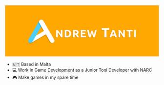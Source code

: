 ![Personal Banner](https://raw.githubusercontent.com/dru-tanti/dru-tanti/master/images/banner.png)

- 🇲🇹 Based in Malta
- 💻 Work in Game Development as a Junior Tool Developer with NARC
- 🎮 Make games in my spare time

<!--
**dru-tanti/dru-tanti** is a ✨ _special_ ✨ repository because its `README.md` (this file) appears on your GitHub profile.

Here are some ideas to get you started:

- 🔭 I’m currently working on ...
- 🌱 I’m currently learning ...
- 👯 I’m looking to collaborate on ...
- 🤔 I’m looking for help with ...
- 💬 Ask me about ...
- 📫 How to reach me: ...
- 😄 Pronouns: ...
- ⚡ Fun fact: ...
-->
